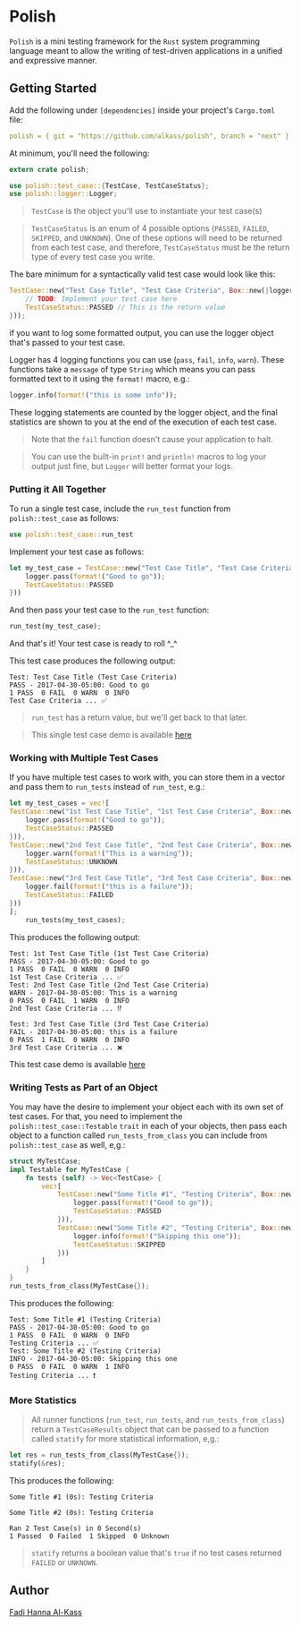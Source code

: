 # Polish

`Polish` is a mini testing framework for the `Rust` system programming language meant to allow the writing of test-driven applications in a unified and expressive manner.

## Getting Started

Add the following under `[dependencies]` inside your project's `Cargo.toml` file:

```yaml
polish = { git = "https://github.com/alkass/polish", branch = "next" }
```

At minimum, you'll need the following:

```rust
extern crate polish;

use polish::test_case::{TestCase, TestCaseStatus};
use polish::logger::Logger;
```

> `TestCase` is the object you'll use to instantiate your test case(s)

> `TestCaseStatus` is an enum of 4 possible options (`PASSED`, `FAILED`, `SKIPPED`, and `UNKNOWN`). One of these options will need to be returned from each test case, and therefore, `TestCaseStatus` must be the return type of every test case you write.

The bare minimum for a syntactically valid test case would look like this:

```rust
TestCase::new("Test Case Title", "Test Case Criteria", Box::new(|logger: &mut Logger| -> TestCaseStatus {
    // TODO: Implement your test case here
    TestCaseStatus::PASSED // This is the return value
}));
```

if you want to log some formatted output, you can use the logger object that's passed to your test case.

Logger has 4 logging functions you can use (`pass`, `fail`, `info`, `warn`). These functions take a `message` of type `String` which means you can pass formatted text to it using the `format!` macro, e.g.:

```rust
logger.info(format!("this is some info"));
```

These logging statements are counted by the logger object, and the final statistics are shown to you at the end of the execution of each test case.

> Note that the `fail` function doesn't cause your application to halt.

> You can use the built-in `print!` and `println!` macros to log your output just fine, but `Logger` will better format your logs.

### Putting it All Together

To run a single test case, include the `run_test` function from `polish::test_case` as follows:

```rust
use polish::test_case::run_test
```

Implement your test case as follows:

```rust
let my_test_case = TestCase::new("Test Case Title", "Test Case Criteria", Box::new(|logger: &mut Logger| -> TestCaseStatus {
    logger.pass(format!("Good to go"));
    TestCaseStatus::PASSED
}))
```

And then pass your test case to the `run_test` function:

```rust
run_test(my_test_case);
```

And that's it! Your test case is ready to roll ^_^

This test case produces the following output:

```
Test: Test Case Title (Test Case Criteria)
PASS - 2017-04-30-05:00: Good to go
1 PASS  0 FAIL  0 WARN  0 INFO
Test Case Criteria ... ✅
```

> `run_test` has a return value, but we'll get back to that later.

> This single test case demo is available [here](examples/run_test.rs)

### Working with Multiple Test Cases

If you have multiple test cases to work with, you can store them in a vector and pass them to `run_tests` instead of `run_test`, e.g.:

```rust
let my_test_cases = vec![
TestCase::new("1st Test Case Title", "1st Test Case Criteria", Box::new(|logger: &mut Logger| -> TestCaseStatus {
	logger.pass(format!("Good to go"));
	TestCaseStatus::PASSED
})),
TestCase::new("2nd Test Case Title", "2nd Test Case Criteria", Box::new(|logger: &mut Logger| -> TestCaseStatus {
	logger.warn(format!("This is a warning"));
	TestCaseStatus::UNKNOWN
})),
TestCase::new("3rd Test Case Title", "3rd Test Case Criteria", Box::new(|logger: &mut Logger| -> TestCaseStatus {
	logger.fail(format!("this is a failure"));
	TestCaseStatus::FAILED
}))
];
	run_tests(my_test_cases);
```

This produces the following output:

```
Test: 1st Test Case Title (1st Test Case Criteria)
PASS - 2017-04-30-05:00: Good to go
1 PASS  0 FAIL  0 WARN  0 INFO
1st Test Case Criteria ... ✅
Test: 2nd Test Case Title (2nd Test Case Criteria)
WARN - 2017-04-30-05:00: This is a warning
0 PASS  0 FAIL  1 WARN  0 INFO
2nd Test Case Criteria ... ⁉️

Test: 3rd Test Case Title (3rd Test Case Criteria)
FAIL - 2017-04-30-05:00: this is a failure
0 PASS  1 FAIL  0 WARN  0 INFO
3rd Test Case Criteria ... ❌
```

This test case demo is available [here](examples/run_tests.rs)

### Writing Tests as Part of an Object
You may have the desire to implement your object each with its own set of test cases. For that, you need to implement the `polish::test_case::Testable` `trait` in each of your objects, then pass each object to a function called `run_tests_from_class` you can include from `polish::test_case` as well, e,g.:

```rust
struct MyTestCase;
impl Testable for MyTestCase {
	fn tests (self) -> Vec<TestCase> {
		vec![
			TestCase::new("Some Title #1", "Testing Criteria", Box::new(|logger: &mut Logger| -> TestCaseStatus {
				logger.pass(format!("Good to go"));
				TestCaseStatus::PASSED
			})),
			TestCase::new("Some Title #2", "Testing Criteria", Box::new(|logger: &mut Logger| -> TestCaseStatus {
				logger.info(format!("Skipping this one"));
				TestCaseStatus::SKIPPED
			}))
		]
	}
}
run_tests_from_class(MyTestCase{});
```

This produces the following:

```
Test: Some Title #1 (Testing Criteria)
PASS - 2017-04-30-05:00: Good to go
1 PASS  0 FAIL  0 WARN  0 INFO
Testing Criteria ... ✅
Test: Some Title #2 (Testing Criteria)
INFO - 2017-04-30-05:00: Skipping this one
0 PASS  0 FAIL  0 WARN  1 INFO
Testing Criteria ... ❗
```

### More Statistics
> All runner functions (`run_test`, `run_tests`, and `run_tests_from_class`) return a `TestCaseResults` object that can be passed to a function called `statify` for more statistical information, e,g.:

```rust
let res = run_tests_from_class(MyTestCase{});
statify(&res);
```

This produces the following:

```
Some Title #1 (0s): Testing Criteria

Some Title #2 (0s): Testing Criteria

Ran 2 Test Case(s) in 0 Second(s)
1 Passed  0 Failed  1 Skipped  0 Unknown
```

> `statify` returns a boolean value that's `true` if no test cases returned `FAILED` or `UNKNOWN`.

## Author
[Fadi Hanna Al-Kass](https://github.com/alkss)
